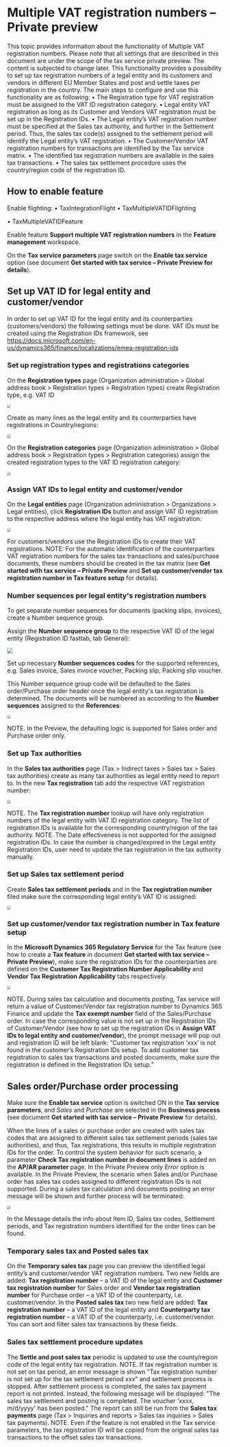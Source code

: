 # Multiple VAT registration numbers – Private preview

This topic provides information about the functionality of Multiple VAT registration numbers.
Please note that all settings that are described in this document are under the scope of the tax service private preview. The content is subjected to change later.
This functionality provides a possibility to set up tax registration numbers of a legal entity and its customers and vendors in different EU Member States and post and settle taxes per registration in the country.
The main steps to configure and use this functionality are as following:
•	The Registration type for VAT registration must be assigned to the VAT ID registration category.
•	Legal entity VAT registration as long as its Customer and Vendors VAT registration must be set up in the Registration IDs.
•	The Legal entity’s VAT registration number must be specified at the Sales tax authority, and further in the Settlement period. Thus, the sales tax code(s) assigned to the settlement period will identify the Legal entity’s VAT registration.
•	The Customer/Vendor VAT registration numbers for transactions are identified by the Tax service matrix.
•	The identified tax registration numbers are available in the sales tax transactions.
•	The sales tax settlement procedure uses the country/region code of the registration ID. 

## How to enable feature

Enable flighting:
•	TaxIntegrationFlight 
•	TaxMultipleVATIDFlighting

•	TaxMultipleVATIDFeature

Enable feature **Support multiple VAT registration numbers** in the **Feature management** workspace.

On the **Tax service parameters** page switch on the **Enable tax service** option (see document **Get started with tax service – Private Preview for details**).

## Set up VAT ID for legal entity and customer/vendor

In order to set up VAT ID for the legal entity and its counterparties (customers/vendors) the following settings must be done.
VAT IDs must be created using the Registration IDs framework, see https://docs.microsoft.com/en-us/dynamics365/finance/localizations/emea-registration-ids

### Set up registration types and registrations categories

On the **Registration types** page (Organization administration > Global address book > Registration types > Registration types) create Registration type, e.g. VAT ID

<img src="C:\Users\epodkolz\Downloads\pict\Screenshot 2021-01-13 170038.png" style="zoom:50%;" />

Create as many lines as the legal entity and its counterparties have registrations in Country/regions:

<img src="C:\Users\epodkolz\Downloads\pict\Screenshot 2021-01-13 170616.png" style="zoom:50%;" />



On the **Registration categories** page (Organization administration > Global address book > Registration types > Registration categories) assign the created registration types to the VAT ID registration category:

<img src="C:\Users\epodkolz\Downloads\pict\Screenshot 2021-01-13 170649.png" style="zoom:50%;" />

### Assign VAT IDs to legal entity and customer/vendor

On the **Legal entities** page (Organization administration > Organizations > Legal entities), click **Registration IDs** button and assign VAT ID registration to the respective address where the legal entity has VAT registration:

<img src="C:\Users\epodkolz\Downloads\pict\Screenshot 2021-01-13 170826.png" style="zoom:50%;" />



For customers/vendors use the Registration IDs to create their VAT registrations.
NOTE: For the automatic identification of the counterparties VAT registration numbers for the sales tax transactions and sales/purchase documents, these numbers should be created in the tax matrix (see **Get started with tax service – Private Preview** and **Set up customer/vendor tax registration number in Tax feature setup** for details).

### Number sequences per legal entity's registration numbers

To get separate number sequences for documents (packing slips, invoices), create a Number sequence group. 

Assign the **Number sequence group** to the respective VAT ID of the legal entity (Registration ID fasttab, tab General):

<img src="C:\Users\epodkolz\Downloads\pict\Screenshot 2021-01-13 200647.png" style="zoom:80%;" />



Set up necessary **Number sequences codes** for the supported references, e.g. Sales invoice, Sales invoice voucher, Packing slip, Packing slip voucher.

This Number sequence group code will be defaulted to the Sales order/Purchase order header once the legal entity's tax registration is determined. The documents will be numbered as according to the **Number sequences** assigned to the **References**:

<img src="C:\Users\epodkolz\Downloads\pict\Screenshot 2021-01-13 200858.png" style="zoom:50%;" />



NOTE. In the Preview, the defaulting logic is supported for Sales order and Purchase order only.

### Set up Tax authorities

In the **Sales tax authorities** page (Tax > Indirect taxes > Sales tax > Sales tax authorities) create as many tax authorities as legal entity need to report to.
In the new **Tax registration** tab add the respective VAT registration number:

<img src="C:\Users\epodkolz\Downloads\pict\Screenshot 2021-01-13 170901.png" style="zoom:50%;" />

NOTE. The **Tax registration number** lookup will have only registration numbers of the legal entity with VAT ID registration category. The list of registration IDs is available for the corresponding country/region of the tax authority. 
NOTE. The Date effectiveness is not supported for the assigned registration IDs. In case the number is changed/expired in the Legal entity Registration IDs, user need to update the tax registration in the tax authority manually. 

### Set up Sales tax settlement period

Create **Sales tax settlement periods** and in the **Tax registration number** filed make sure the corresponding legal entity’s VAT ID is assigned:

<img src="C:\Users\epodkolz\Downloads\pict\Screenshot 2021-01-13 170931.png" style="zoom:50%;" />



### Set up customer/vendor tax registration number in Tax feature setup

In the **Microsoft Dynamics 365 Regulatory Service** for the Tax feature (see how to create a **Tax feature** in document **Get started with tax service – Private Preview**), make sure the registration IDs for the counterparties are defined on the **Customer Tax Registration Number Applicability** and **Vendor Tax Registration Applicability** tabs respectively.

 <img src="C:\Users\epodkolz\Downloads\pict\Screenshot 2021-01-13 171033.png" style="zoom:50%;" />

NOTE. During sales tax calculation and documents posting, Tax service will return a value of Customer/Vendor tax registration number to Dynamics 365 Finance and update the **Tax exempt number** field of the Sales/Purchase order. In case the corresponding value is not set up in the Registration IDs of Customer/Vendor (see how to set up the registration IDs in **Assign VAT IDs to legal entity and customer/vendor**), the prompt message will pop out and registration ID will be left blank:
“Customer tax registration ‘xxx’ is not found in the customer’s Registration IDs setup. To add customer tax registration to sales tax transactions and posted documents, make sure the registration is defined in the Registration IDs setup.”

## Sales order/Purchase order processing

Make sure the **Enable tax service** option is switched ON in the **Tax service parameters**, and *Sales* and *Purchase* are selected in the **Business process** (see document **Get started with tax service – Private Preview** for details).

When the lines of a sales or purchase order are created with sales tax codes that are assigned to different sales tax settlement periods (sales tax authorities), and thus, Tax registrations, this results in multiple registration IDs for the order. To control the system behavior for such scenario, a parameter **Check Tax registration number in document lines** is added on the **AP/AR parameter** page. In the Private Preview only *Error* option is available.
In the Private Preview, the scenario when Sales and/or Purchase order has sales tax codes assigned to different registration IDs is not supported. During a sales tax calculation and documents posting an error message will be shown and further process will be terminated:

<img src="C:\Users\epodkolz\Downloads\pict\Screenshot 2021-01-13 171101.png" style="zoom:50%;" />

In the Message details the info about Item ID, Sales tax codes, Settlement periods, and Tax registration numbers identified for the order lines can be found.

### Temporary sales tax and Posted sales tax

On the **Temporary sales tax** page you can preview the identified legal entity’s and customer/vendor VAT registration numbers. Two new fields are added: **Tax registration number** – a VAT ID of the legal entity and **Customer tax registration number** for Sales order and **Vendor tax registration number** for Purchase order – a VAT ID of the counterparty, i.e. customer/vendor.
In the **Posted sales tax** two new field are added: **Tax registration number** – a VAT ID of the legal entity and **Counterparty tax registration number** – a VAT ID of the counterparty, i.e. customer/vendor.
You can sort and filter sales tax transactions by these fields.

### Sales tax settlement procedure updates

The **Settle and post sales tax** periodic is updated to use the county/region code of the legal entity tax registration.
NOTE. If tax registration number is not set on tax period, an error message is shown "Tax registration number is not set up for the tax settlement period xxx" and settlement process is stopped.
After settlement process is completed, the sales tax payment report is not printed. Instead, the following message will be displayed: "The sales tax settlement and posting is completed. The voucher 'xxxx, m/d/yyyy' has been posted."
The report can still be run from the **Sales tax payments** page (Tax > Inquiries and reports > Sales tax inquiries > Sales tax payments).
NOTE. Even if the feature is not enabled in the Tax service parameters, the tax registration ID will be copied from the original sales tax transactions to the offset sales tax transactions. 